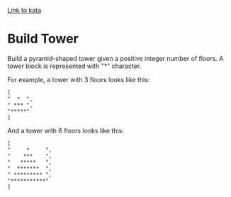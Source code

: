 [Link to kata](https://www.codewars.com/kata/576757b1df89ecf5bd00073b/train/javascript)

# Build Tower

Build a pyramid-shaped tower given a positive integer number of floors. A tower block is represented with "\*" character.

For example, a tower with 3 floors looks like this:

    [
    "  *  ",
    " *** ",
    "*****"
    ]

And a tower with 6 floors looks like this:

    [
    "     *     ",
    "    ***    ",
    "   *****   ",
    "  *******  ",
    " ********* ",
    "***********"
    ]
